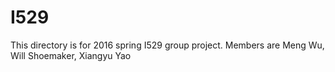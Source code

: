 # I529
This directory is for 2016 spring I529 group project. Members are Meng Wu, Will Shoemaker, Xiangyu Yao
